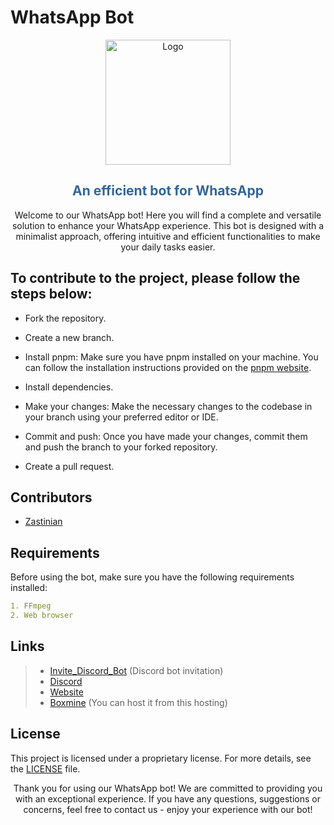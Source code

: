 # WhatsApp Bot

<p align="center">
  <img src="https://cdn.discordapp.com/attachments/851917836041453598/1104801349742362714/Hedystia.png" alt="Logo" width="200" height="200">
</p>
<div align="center">
  <h2 style="color: #336699;">An efficient bot for WhatsApp</h2>
</div>
<div align="center">
  <p>Welcome to our WhatsApp bot! Here you will find a complete and versatile solution to enhance your WhatsApp experience. This bot is designed with a minimalist approach, offering intuitive and efficient functionalities to make your daily tasks easier.</p>
</div>

## To contribute to the project, please follow the steps below:

- Fork the repository.

- Create a new branch.

- Install pnpm: Make sure you have pnpm installed on your machine. You can follow the installation instructions provided on the [pnpm website](https://pnpm.io/installation#using-corepack).

- Install dependencies.

- Make your changes: Make the necessary changes to the codebase in your branch using your preferred editor or IDE.

- Commit and push: Once you have made your changes, commit them and push the branch to your forked repository.

- Create a pull request.

## Contributors

- [Zastinian](https://github.com/Zastinian)

## Requirements

Before using the bot, make sure you have the following requirements installed:

```yml
1. FFmpeg
2. Web browser
```

## Links

> - [Invite_Discord_Bot](https://hedystia.com/invite) (Discord bot invitation)
> - [Discord](https://hedystia.com/support)
> - [Website](https://hedystia.com/)
> - [Boxmine](https://boxmineworld.com/) (You can host it from this hosting)

## License

This project is licensed under a proprietary license. For more details, see the [LICENSE](/license.md) file.

<div align="center">
  <p>Thank you for using our WhatsApp bot! We are committed to providing you with an exceptional experience. If you have any questions, suggestions or concerns, feel free to contact us - enjoy your experience with our bot!</p>
</div>
